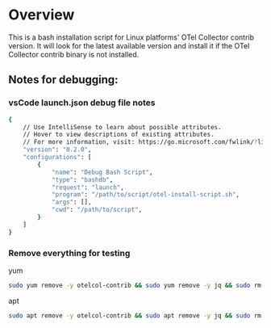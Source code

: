 # Overview

This is a bash installation script for Linux platforms' OTel Collector contrib version. It will look for the latest available version and install it if the OTel Collector contrib binary is not installed.

## Notes for debugging:

### vsCode launch.json debug file notes

```bash
{
    // Use IntelliSense to learn about possible attributes.
    // Hover to view descriptions of existing attributes.
    // For more information, visit: https://go.microsoft.com/fwlink/?linkid=830387
    "version": "0.2.0",
    "configurations": [
        {
            "name": "Debug Bash Script",
            "type": "bashdb",
            "request": "launch",
            "program": "/path/to/script/otel-install-script.sh",
            "args": [],
            "cwd": "/path/to/script",
        }
    ]
}
```

### Remove everything for testing

yum
```bash
sudo yum remove -y otelcol-contrib && sudo yum remove -y jq && sudo rm -r /etc/otelcol-contrib/
```

apt
```bash
sudo apt remove -y otelcol-contrib && sudo apt remove -y jq && sudo rm -r /etc/otelcol-contrib/
```
